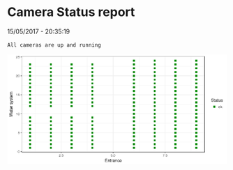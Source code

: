 Camera Status report
================
15/05/2017 - 20:35:19

    All cameras are up and running

![](camreport_files/figure-markdown_github/unnamed-chunk-2-1.png)
